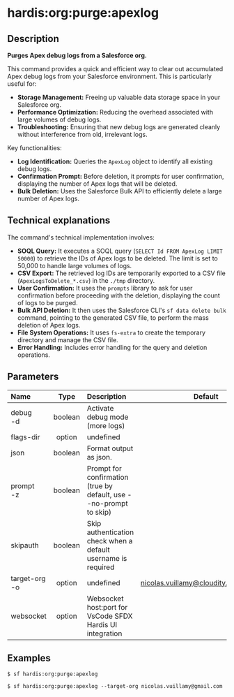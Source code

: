 <!-- This file has been generated with command 'sf hardis:doc:plugin:generate'. Please do not update it manually or it may be overwritten -->
# hardis:org:purge:apexlog

## Description


**Purges Apex debug logs from a Salesforce org.**

This command provides a quick and efficient way to clear out accumulated Apex debug logs from your Salesforce environment. This is particularly useful for:

- **Storage Management:** Freeing up valuable data storage space in your Salesforce org.
- **Performance Optimization:** Reducing the overhead associated with large volumes of debug logs.
- **Troubleshooting:** Ensuring that new debug logs are generated cleanly without interference from old, irrelevant logs.

Key functionalities:

- **Log Identification:** Queries the `ApexLog` object to identify all existing debug logs.
- **Confirmation Prompt:** Before deletion, it prompts for user confirmation, displaying the number of Apex logs that will be deleted.
- **Bulk Deletion:** Uses the Salesforce Bulk API to efficiently delete a large number of Apex logs.

## Technical explanations

The command's technical implementation involves:

- **SOQL Query:** It executes a SOQL query (`SELECT Id FROM ApexLog LIMIT 50000`) to retrieve the IDs of Apex logs to be deleted. The limit is set to 50,000 to handle large volumes of logs.
- **CSV Export:** The retrieved log IDs are temporarily exported to a CSV file (`ApexLogsToDelete_*.csv`) in the `./tmp` directory.
- **User Confirmation:** It uses the `prompts` library to ask for user confirmation before proceeding with the deletion, displaying the count of logs to be purged.
- **Bulk API Deletion:** It then uses the Salesforce CLI's `sf data delete bulk` command, pointing to the generated CSV file, to perform the mass deletion of Apex logs.
- **File System Operations:** It uses `fs-extra` to create the temporary directory and manage the CSV file.
- **Error Handling:** Includes error handling for the query and deletion operations.


## Parameters

|Name|Type|Description|Default|Required|Options|
|:---|:--:|:----------|:-----:|:------:|:-----:|
|debug<br/>-d|boolean|Activate debug mode (more logs)||||
|flags-dir|option|undefined||||
|json|boolean|Format output as json.||||
|prompt<br/>-z|boolean|Prompt for confirmation (true by default, use --no-prompt to skip)||||
|skipauth|boolean|Skip authentication check when a default username is required||||
|target-org<br/>-o|option|undefined|nicolas.vuillamy@cloudity.com.playnico|||
|websocket|option|Websocket host:port for VsCode SFDX Hardis UI integration||||

## Examples

```shell
$ sf hardis:org:purge:apexlog
```

```shell
$ sf hardis:org:purge:apexlog --target-org nicolas.vuillamy@gmail.com
```



